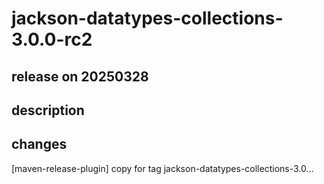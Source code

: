 # jackson-datatypes-collections-3.0.0-rc2

## release on 20250328
## description
## changes
[maven-release-plugin] copy for tag jackson-datatypes-collections-3.0…

